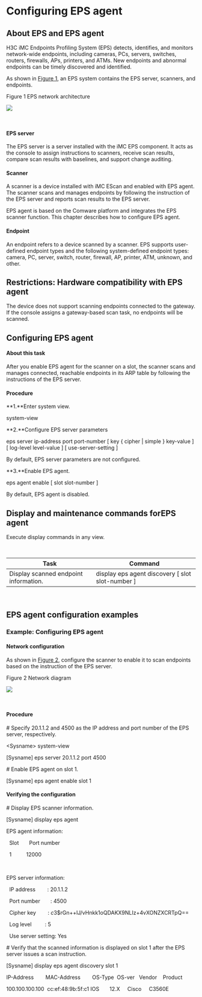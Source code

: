 
# Configuring EPS agent

## About EPS and EPS agent

H3C iMC Endpoints Profiling System (EPS)
detects, identifies, and monitors network-wide endpoints, including cameras,
PCs, servers, switches, routers, firewalls, APs, printers, and ATMs. New
endpoints and abnormal endpoints can be timely discovered and identified.

As shown in [Figure 1](#_Ref519094215), an EPS
system contains the EPS server, scanners, and endpoints.

Figure 1 EPS network architecture

![](https://resource.h3c.com/en/202407/12/20240712_11705847_x_Img_x_png_0_2216132_294551_0.png)

 

#### EPS server

The EPS server is a server installed with
the iMC EPS component. It acts as the console to assign instructions to
scanners, receive scan results, compare scan results with baselines, and
support change auditing.

#### Scanner

A scanner is a device installed with iMC
EScan and enabled with EPS agent. The scanner scans and manages endpoints by
following the instruction of the EPS server and reports scan results to the EPS
server.

EPS agent is based on the Comware platform
and integrates the EPS scanner function. This chapter describes how to
configure EPS agent.

#### Endpoint

An endpoint refers to a device scanned by a
scanner. EPS supports user-defined endpoint types and the following
system-defined endpoint types: camera, PC, server, switch, router, firewall,
AP, printer, ATM, unknown, and other. 

## Restrictions: Hardware compatibility with EPS agent

The device does not support scanning
endpoints connected to the gateway. If the console assigns a gateway-based scan
task, no endpoints will be scanned.

## Configuring EPS agent

#### About this task

After you enable EPS agent for the scanner
on a slot, the scanner scans and manages connected, reachable endpoints in its
ARP table by following the instructions of the EPS server.

#### Procedure

**1\.**Enter system view.

system-view

**2\.**Configure EPS server parameters

eps server ip-address port port-number \[ key { cipher \| simple } key-value ] \[ log-level level-value ] \[ use-server-setting
]

By default, EPS server parameters are not
configured.

**3\.**Enable EPS agent.

eps agent enable \[ slot slot-number ]

By default, EPS agent is disabled.

## Display and maintenance commands forEPS agent

Execute display commands
in any view.

 

| Task | Command |
| --- | --- |
| Display scanned endpoint information. | display eps agent discovery \[ slot slot-number ] |

 

## EPS agent configuration examples

### Example: Configuring EPS agent

#### Network configuration

As shown in [Figure 2](#_Ref43287158),
configure the scanner to enable it to scan endpoints based on the instruction
of the EPS server. 

Figure 2 Network diagram

![](https://resource.h3c.com/en/202407/12/20240712_11705848_x_Img_x_png_1_2216132_294551_0.png)

‌

#### Procedure

\# Specify 20.1.1.2 and 4500 as the IP
address and port number of the EPS server, respectively.

\<Sysname\> system-view

\[Sysname] eps server 20.1.1.2 port 4500

\# Enable EPS agent on slot 1\.

\[Sysname] eps agent enable slot 1

#### Verifying the configuration

\# Display EPS scanner information.

\[Sysname] display eps agent

EPS agent information:

  Slot       Port number

  1          12000

 

EPS server information:

  IP address        : 20.1.1.2

  Port number       : 4500

  Cipher key        :
$c$3$rGn\+\+lJ/vHnkk1oQDAKX9NLIz\+4vXONZXCRTpQ\=\=

  Log level         : 5

  Use server setting: Yes

\# Verify that the scanned information is
displayed on slot 1 after the EPS server issues a scan instruction.

\[Sysname] display eps agent discovery
slot 1

IP-Address        MAC-Address       
OS-Type  OS-ver   Vendor    Product

100.100.100.100  cc:ef:48:9b:5f:c1
IOS       12.X     Cisco     C3560E

